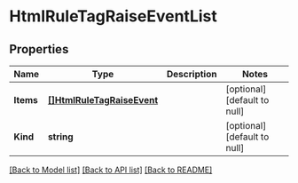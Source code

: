 # HtmlRuleTagRaiseEventList

## Properties
Name | Type | Description | Notes
------------ | ------------- | ------------- | -------------
**Items** | [**[]HtmlRuleTagRaiseEvent**](htmlRule_tagRaiseEvent.md) |  | [optional] [default to null]
**Kind** | **string** |  | [optional] [default to null]

[[Back to Model list]](../README.md#documentation-for-models) [[Back to API list]](../README.md#documentation-for-api-endpoints) [[Back to README]](../README.md)


